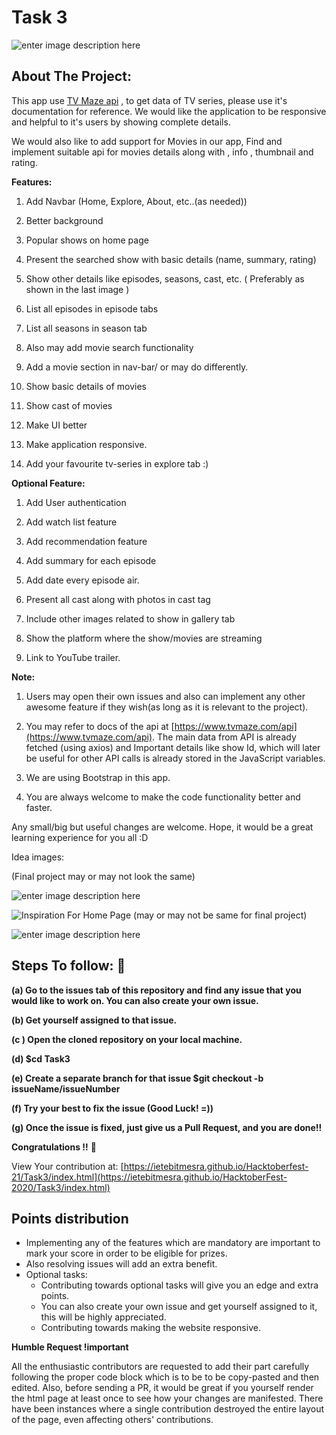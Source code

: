 # Task 3

![enter image description here](https://i.imgur.com/6Pi7TTO_d.webp?maxwidth=760&fidelity=grand)

## About The Project:

This app use [TV Maze api](https://www.tvmaze.com/api) , to get data of TV series, please use it's documentation for reference. We would like the application to be responsive and helpful to it's users by showing complete details.

We would also like to add support for Movies in our app, Find and implement suitable api for movies details along with , info , thumbnail and rating.


**Features:**

1. Add Navbar (Home, Explore, About, etc..(as needed))

2. Better background

3. Popular shows on home page

4. Present the searched show with basic details (name, summary, rating)

5. Show other details like episodes, seasons, cast, etc. ( Preferably as shown in the last image )

6. List all episodes in episode tabs

7. List all seasons in season tab

8. Also may add movie search functionality

9. Add a movie section in nav-bar/ or may do differently.

10. Show basic details of movies

11. Show cast of movies

12. Make UI better

13. Make application responsive.
14. Add your favourite tv-series in explore tab :)


**Optional Feature:**

1. Add User authentication

2. Add watch list feature

3. Add recommendation feature

4. Add summary for each episode

5. Add date every episode air.

6. Present all cast along with photos in cast tag

7. Include other images related to show in gallery tab

8. Show the platform where the show/movies are streaming

9. Link to YouTube trailer.

**Note:** 
1) Users may open their own issues and also can implement any other awesome feature if they wish(as long as it is relevant to the project).

2) You may refer to docs of the api at [https://www.tvmaze.com/api](https://www.tvmaze.com/api). The main data from API is already fetched (using axios) and Important details like show Id, which will later be useful for other API calls is already stored in the JavaScript variables.

3) We are using Bootstrap in this app.

4) You are always welcome to make the code functionality better and faster.

Any small/big but useful changes are welcome. Hope, it would be a great learning experience for you all :D

Idea images:

(Final project may or may not look the same)

![enter image description here](https://i.imgur.com/CXdwktm.jpeg)

![Inspiration For Home Page (may or may not be same for final project)](https://i.imgur.com/0MO2hqJ.png)

![enter image description here](https://i.imgur.com/qHBeIA3.png)


## Steps To follow: 📜


**(a) Go to the issues tab of this repository and find any issue that you would like to work on. You can also create your own issue.**

**(b) Get yourself assigned to that issue.**

**(c ) Open the cloned repository on your local machine.**

**(d) $cd Task3**

**(e) Create a separate branch for that issue $git checkout -b issueName/issueNumber**

**(f) Try your best to fix the issue (Good Luck! =))**

**(g) Once the issue is fixed, just give us a Pull Request, and you are done!!**

**Congratulations !!** **🥳**

View Your contribution at: [https://ietebitmesra.github.io/Hacktoberfest-21/Task3/index.html](https://ietebitmesra.github.io/HacktoberFest-2020/Task3/index.html)

## Points distribution
- Implementing any of the features which are mandatory are important to mark your score in order to be eligible for prizes.
- Also resolving issues will add an extra benefit.
- Optional tasks:
   - Contributing towards optional tasks will give you an edge and extra points.
   - You can also create your own issue and get yourself assigned to it, this will be highly appreciated.
   - Contributing towards making the website responsive.

**Humble Request !important**

All the enthusiastic contributors are requested to add their part carefully following the proper code block which is to be to be copy-pasted and then edited. Also, before sending a PR, it would be great if you yourself render the html page at least once to see how your changes are manifested. There have been instances where a single contribution destroyed the entire layout of the page, even affecting others' contributions.
